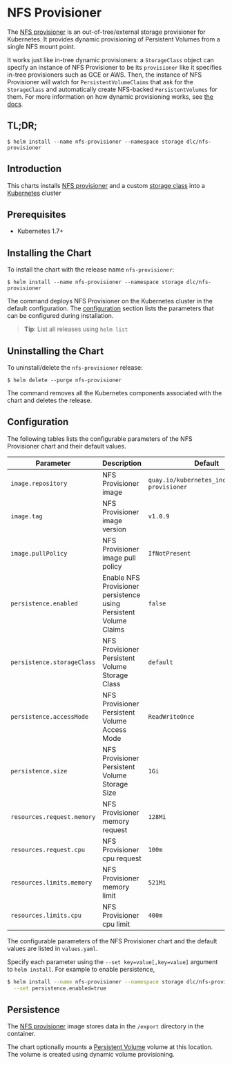 # NFS Provisioner

 The [NFS provisioner](https://github.com/kubernetes-incubator/external-storage/tree/master/nfs) is an out-of-tree/external storage provisioner for Kubernetes. It provides dynamic provisioning of Persistent Volumes from a single NFS mount point.

 It works just like in-tree dynamic provisioners: a `StorageClass` object can specify an instance of NFS Provisioner to be its `provisioner` like it specifies in-tree provisioners such as GCE or AWS. Then, the instance of NFS Provisioner will watch for `PersistentVolumeClaims` that ask for the `StorageClass` and automatically create NFS-backed `PersistentVolumes` for them. For more information on how dynamic provisioning works, see [the docs](http://kubernetes.io/docs/user-guide/persistent-volumes/).
## TL;DR;

 ```console
 $ helm install --name nfs-provisioner --namespace storage dlc/nfs-provisioner
 ```

## Introduction

 This charts installs [NFS provisioner](https://github.com/kubernetes-incubator/external-storage/tree/master/nfs) and a custom [storage class](https://kubernetes.io/docs/concepts/storage/storage-classes/) into a [Kubernetes](http://kubernetes.io) cluster

## Prerequisites

 - Kubernetes 1.7+

## Installing the Chart

 To install the chart with the release name `nfs-provisioner`:

 ```console
 $ helm install --name nfs-provisioner --namespace storage dlc/nfs-provisioner
 ```

 The command deploys NFS Provisioner on the Kubernetes cluster in the default configuration. The [configuration](#configuration) section lists the parameters that can be configured during installation.

 > **Tip**: List all releases using `helm list`

## Uninstalling the Chart

 To uninstall/delete the `nfs-provisioner` release:

 ```console
 $ helm delete --purge nfs-provisioner
 ```

 The command removes all the Kubernetes components associated with the chart and deletes the release.

## Configuration

 The following tables lists the configurable parameters of the NFS Provisioner chart and their default values.

 | Parameter               | Description                           | Default                                                    |
 | ----------------------- | ----------------------------------    | ---------------------------------------------------------- |
 | `image.repository` | NFS Provisioner image | `quay.io/kubernetes_incubator/nfs-provisioner` |
 | `image.tag` | NFS Provisioner image version | `v1.0.9` |
 | `image.pullPolicy` | NFS Provisioner image pull policy |  `IfNotPresent` |
 | `persistence.enabled` | Enable NFS Provisioner persistence using Persistent Volume Claims | `false` |
 | `persistence.storageClass` | NFS Provisioner Persistent Volume Storage Class | `default` |
 | `persistence.accessMode` | NFS Provisioner Persistent Volume Access Mode | `ReadWriteOnce` |
 | `persistence.size` | NFS Provisioner Persistent Volume Storage Size | `1Gi` |
 | `resources.request.memory` | NFS Provisioner memory request | `128Mi` |
 | `resources.request.cpu` | NFS Provisioner cpu request | `100m` |
 | `resources.limits.memory` | NFS Provisioner memory limit | `521Mi` |
 | `resources.limits.cpu` | NFS Provisioner cpu limit | `400m` |

 The configurable parameters of the NFS Provisioner  chart and the default values are listed in `values.yaml`.

 Specify each parameter using the `--set key=value[,key=value]` argument to `helm install`. For example to enable persistence,

 ```bash
 $ helm install --name nfs-provisioner --namespace storage dlc/nfs-provisioner \
   --set persistence.enabled=true
 ```

## Persistence

 The [NFS provisioner](https://github.com/kubernetes-incubator/external-storage/tree/master/nfs) image stores data in the `/export` directory in the container.

 The chart optionally mounts a [Persistent Volume](http://kubernetes.io/docs/user-guide/persistent-volumes/) volume at this location. The volume is created using dynamic volume provisioning.
